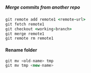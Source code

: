 ##### Merge commits from another repo

```Ruby
git remote add remote1 <remote-url>
git fetch remote1
git checkout <working-branch>
git merge remote1
git remote rm remote1
```

#### Rename folder
```php
git mv <old-name> tmp
git mv tmp <new-name>
```
